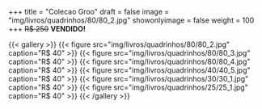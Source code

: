 +++
title = "Colecao Groo"
draft = false
image = "img/livros/quadrinhos/80/80_2.jpg"
showonlyimage = false
weight = 100
+++
<span class="sold">~~R$ 250~~</span> **VENDIDO!**

<!--more-->

{{< gallery >}}
{{< figure src="img/livros/quadrinhos/80/80_2.jpg" caption="R$ 40" >}}
{{< figure src="img/livros/quadrinhos/80/80_3.jpg" caption="R$ 40" >}}
{{< figure src="img/livros/quadrinhos/80/80_4.jpg" caption="R$ 40" >}}
{{< figure src="img/livros/quadrinhos/40/40_5.jpg" caption="R$ 40" >}}
{{< figure src="img/livros/quadrinhos/30/30_1.jpg" caption="R$ 40" >}}
{{< figure src="img/livros/quadrinhos/25/25_1.jpg" caption="R$ 40" >}}
{{< /gallery >}}
